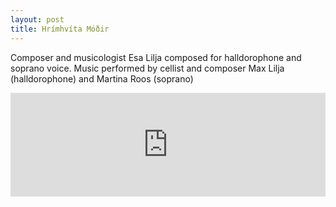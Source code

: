 ```yaml
---
layout: post
title: Hrímhvíta Móðir
---
```

Composer and musicologist Esa Lilja composed for halldorophone and soprano voice. Music performed by cellist and composer Max Lilja (halldorophone) and Martina Roos (soprano)

<iframe width="100%" height="166" scrolling="no" frameborder="no" src="https://w.soundcloud.com/player/?url=https%3A//api.soundcloud.com/tracks/278954574&amp;color=%23000000&amp;auto_play=false&amp;hide_related=false&amp;show_comments=true&amp;show_user=true&amp;show_reposts=false&amp;show_teaser=true"></iframe>
